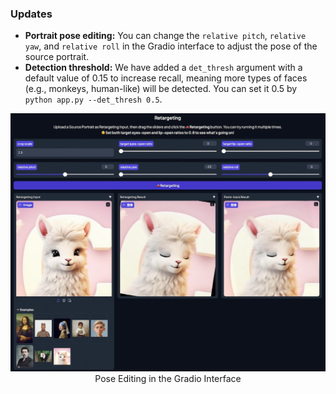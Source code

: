 ### Updates

- **Portrait pose editing:** You can change the `relative pitch`, `relative yaw`, and `relative roll` in the Gradio interface to adjust the pose of the source portrait.
- **Detection threshold:** We have added a `det_thresh` argument with a default value of 0.15 to increase recall, meaning more types of faces (e.g., monkeys, human-like) will be detected. You can set it 0.5 by `python app.py --det_thresh 0.5`.

<p align="center">
  <img src="../pose-edit-2024-07-24.jpg" alt="LivePortrait" width="960px">
  <br>
  Pose Editing in the Gradio Interface
</p>
